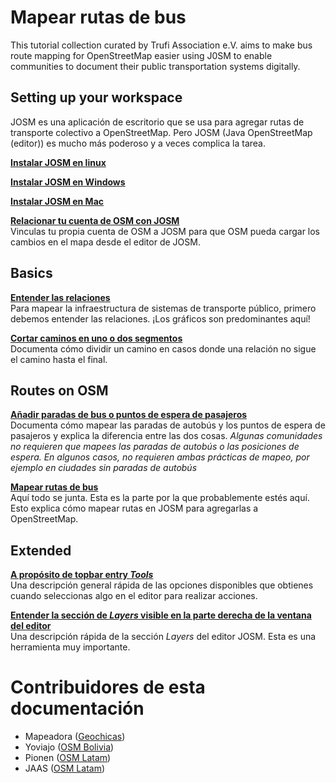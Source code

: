 # Mapear rutas de bus

This tutorial collection curated by Trufi Association e.V. aims to make bus route mapping for OpenStreetMap easier using J0SM to enable communities to document their public transportation systems digitally.

## Setting up your workspace

JOSM es una aplicación de escritorio que se usa para agregar rutas de transporte colectivo a OpenStreetMap. Pero JOSM (Java OpenStreetMap (editor)) es mucho más poderoso y a veces complica la tarea.

[**Instalar JOSM en linux**](./install-josm/linux.md)

[**Instalar JOSM en Windows**](./install-josm/windows.md)

[**Instalar JOSM en Mac**](./install-josm/mac.md)

[**Relacionar tu cuenta de OSM con JOSM**](oauth-josm/index.md)<br/>
Vinculas tu propia cuenta de OSM a JOSM para que OSM pueda cargar los cambios en el mapa desde el editor de JOSM.

## Basics

[**Entender las relaciones**](understanding-relations/index.md)<br/>
Para mapear la infraestructura de sistemas de transporte público, primero debemos entender las relaciones. ¡Los gráficos son predominantes aquí!

[**Cortar caminos en uno o dos segmentos**](split-ways/index.md)<br/>
Documenta cómo dividir un camino en casos donde una relación no sigue el camino hasta el final.

## Routes on OSM

[**Añadir paradas de bus o puntos de espera de pasajeros**](adding-bus-stops/index.md)<br/>
Documenta cómo mapear las paradas de autobús y los puntos de espera de pasajeros y explica la diferencia entre las dos cosas. _Algunas comunidades no requieren que mapees las paradas de autobús o las posiciones de espera. En algunos casos, no requieren ambas prácticas de mapeo, por ejemplo en ciudades sin paradas de autobús_

[**Mapear rutas de bus**](mapping-routes/index.md)<br/>
Aquí todo se junta. Esta es la parte por la que probablemente estés aquí. Esto explica cómo mapear rutas en JOSM para agregarlas a OpenStreetMap.

## Extended

[**A propósito de topbar entry _Tools_**](josm-tools/index.md)<br/>
Una descripción general rápida de las opciones disponibles que obtienes cuando seleccionas algo en el editor para realizar acciones.

[**Entender la sección de _Layers_ visible en la parte derecha de la ventana del editor**](josm-editor-layers/index.md)<br/>
Una descripción rápida de la sección _Layers_ del editor JOSM. Esta es una herramienta muy importante.

# Contribuidores de esta documentación

- Mapeadora ([Geochicas](https://geochicas.org))
- Yoviajo ([OSM Bolivia](https://wiki.openstreetmap.org/wiki/Bolivia))
- Pionen ([OSM Latam](https://wiki.openstreetmap.org/wiki/ES:OSM_Latam))
- JAAS ([OSM Latam](https://wiki.openstreetmap.org/wiki/ES:OSM_Latam))

